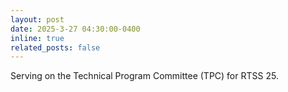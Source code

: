 ```yaml
---
layout: post
date: 2025-3-27 04:30:00-0400
inline: true
related_posts: false
---
```


Serving on the Technical Program Committee (TPC) for RTSS 25.